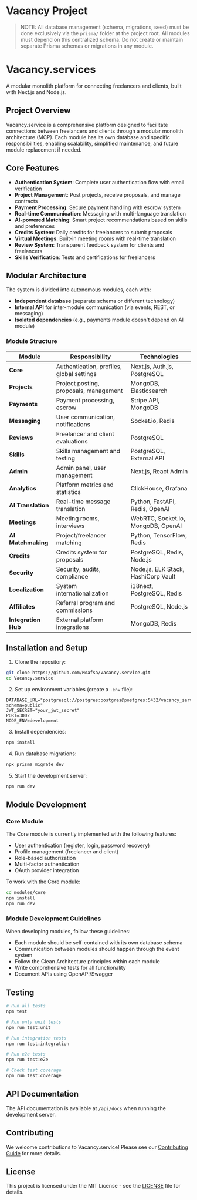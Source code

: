 # Vacancy Project

> NOTE: All database management (schema, migrations, seed) must be done exclusively via the `prisma/` folder at the project root. All modules must depend on this centralized schema. Do not create or maintain separate Prisma schemas or migrations in any module.

# Vacancy.services

A modular monolith platform for connecting freelancers and clients, built with Next.js and Node.js.

## Project Overview

Vacancy.service is a comprehensive platform designed to facilitate connections between freelancers and clients through a modular monolith architecture (MCP). Each module has its own database and specific responsibilities, enabling scalability, simplified maintenance, and future module replacement if needed.

## Core Features

- **Authentication System**: Complete user authentication flow with email verification
- **Project Management**: Post projects, receive proposals, and manage contracts
- **Payment Processing**: Secure payment handling with escrow system
- **Real-time Communication**: Messaging with multi-language translation
- **AI-powered Matching**: Smart project recommendations based on skills and preferences
- **Credits System**: Daily credits for freelancers to submit proposals
- **Virtual Meetings**: Built-in meeting rooms with real-time translation
- **Review System**: Transparent feedback system for clients and freelancers
- **Skills Verification**: Tests and certifications for freelancers

## Modular Architecture

The system is divided into autonomous modules, each with:
- **Independent database** (separate schema or different technology)
- **Internal API** for inter-module communication (via events, REST, or messaging)
- **Isolated dependencies** (e.g., payments module doesn't depend on AI module)

### Module Structure

| Module | Responsibility | Technologies |
|--------|----------------|--------------|
| **Core** | Authentication, profiles, global settings | Next.js, Auth.js, PostgreSQL |
| **Projects** | Project posting, proposals, management | MongoDB, Elasticsearch |
| **Payments** | Payment processing, escrow | Stripe API, MongoDB |
| **Messaging** | User communication, notifications | Socket.io, Redis |
| **Reviews** | Freelancer and client evaluations | PostgreSQL |
| **Skills** | Skills management and testing | PostgreSQL, External API |
| **Admin** | Admin panel, user management | Next.js, React Admin |
| **Analytics** | Platform metrics and statistics | ClickHouse, Grafana |
| **AI Translation** | Real-time message translation | Python, FastAPI, Redis, OpenAI |
| **Meetings** | Meeting rooms, interviews | WebRTC, Socket.io, MongoDB, OpenAI |
| **AI Matchmaking** | Project/freelancer matching | Python, TensorFlow, Redis |
| **Credits** | Credits system for proposals | PostgreSQL, Redis, Node.js |
| **Security** | Security, audits, compliance | Node.js, ELK Stack, HashiCorp Vault |
| **Localization** | System internationalization | i18next, PostgreSQL, Redis |
| **Affiliates** | Referral program and commissions | PostgreSQL, Node.js |
| **Integration Hub** | External platform integrations | MongoDB, Redis |

## Installation and Setup

1. Clone the repository:
```bash
git clone https://github.com/Moafsa/Vacancy.service.git
cd Vacancy.service
```

2. Set up environment variables (create a `.env` file):
```
DATABASE_URL="postgresql://postgres:postgres@postgres:5432/vacancy_service?schema=public"
JWT_SECRET="your_jwt_secret"
PORT=3002
NODE_ENV=development
```

3. Install dependencies:
```bash
npm install
```

4. Run database migrations:
```bash
npx prisma migrate dev
```

5. Start the development server:
```bash
npm run dev
```

## Module Development

### Core Module

The Core module is currently implemented with the following features:
- User authentication (register, login, password recovery)
- Profile management (freelancer and client)
- Role-based authorization
- Multi-factor authentication
- OAuth provider integration

To work with the Core module:

```bash
cd modules/core
npm install
npm run dev
```

### Module Development Guidelines

When developing modules, follow these guidelines:
- Each module should be self-contained with its own database schema
- Communication between modules should happen through the event system
- Follow the Clean Architecture principles within each module
- Write comprehensive tests for all functionality
- Document APIs using OpenAPI/Swagger

## Testing

```bash
# Run all tests
npm test

# Run only unit tests
npm run test:unit

# Run integration tests
npm run test:integration

# Run e2e tests
npm run test:e2e

# Check test coverage
npm run test:coverage
```

## API Documentation

The API documentation is available at `/api/docs` when running the development server.

## Contributing

We welcome contributions to Vacancy.service! Please see our [Contributing Guide](CONTRIBUTING.md) for more details.

## License

This project is licensed under the MIT License - see the [LICENSE](LICENSE) file for details. 
